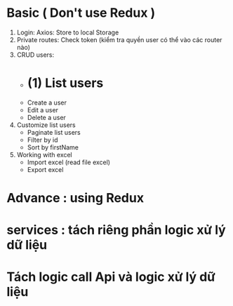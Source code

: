 # Basic ( Don't use Redux )

1. Login: Axios: Store to local Storage
2. Private routes: Check token (kiểm tra quyền user có thể vào các router nào)
3. CRUD users:
   - # (1) List users
   - Create a user
   - Edit a user
   - Delete a user
4. Customize list users
   - Paginate list users
   - Filter by id
   - Sort by firstName
5. Working with excel
   - Import excel (read file excel)
   - Export excel

# Advance : using Redux

# services : tách riêng phần logic xử lý dữ liệu

# Tách logic call Api và logic xử lý dữ liệu
